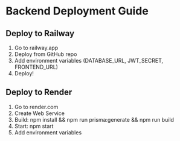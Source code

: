 # Backend Deployment Guide

## Deploy to Railway
1. Go to railway.app
2. Deploy from GitHub repo
3. Add environment variables (DATABASE_URL, JWT_SECRET, FRONTEND_URL)
4. Deploy!

## Deploy to Render
1. Go to render.com
2. Create Web Service
3. Build: npm install && npm run prisma:generate && npm run build
4. Start: npm start
5. Add environment variables
